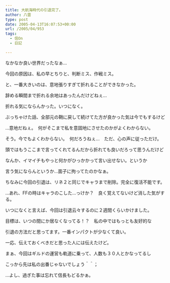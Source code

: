 ```yaml
---
title: 大航海時代の引退完了。
author: 八雲
type: post
date: 2005-04-13T16:07:53+00:00
url: /2005/04/953
tags:
  - 信On
  - 日記

---
```

なかなか良い世界だったなぁ…
  
今回の原因は、私の早とちりと、判断ミス、作戦ミス。
  
と、一番大きいのは、意地張りすぎて折れることができなかった。
  
辞める瞬間まで折れる余地はあったんだけどねぇ…
  
折れる気にならんかった。いつになく。

ぶっちゃけた話、全部元の鞘に戻して続けてた方が良かった気は今でもするけど
  
…意地だねぇ。　何がそこまで私を意固地にさせたのかがよくわからない。
  
そう。今でもよくわからない。　何だろうねぇ…　ただ、心の声に従っただけ。
  
頭ではもうここまで言ってくれてるんだから折れても良いだろって思うんだけど
  
なんか、イマイチもやっと何かがひっかかって言い出せない。というか
  
言う気にならんというか…面子に拘ってたのかなぁ。
  
ちなみに今回の引退は、リネ２と同じでキャラまで削除。完全に復活不能です。
  
…あれ、FFの時はキャラのこした…っけか？　良く覚えてないけど消した気がする。

いつになくと言えば、今回は引退云々するのに２週間くらいかけました。
  
目標は、いつの間にか居なくなってる！？　私の中ではもっとも友好的な
  
引退の方法だと思ってます。一番インパクトが少なくて良い。
  
一応、伝えておくべきだと思った人には伝えたけど。
  
まぁ、今回はギルドの運営も軌道に乗って、人数も３０人とかなってるし
  
こっから先は私の出番じゃないでしょう＾＾；

…よし、過ぎた事は忘れて信長もどるかぁ。
